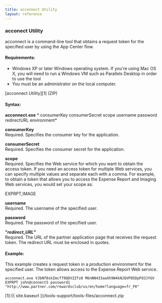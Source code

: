 ```yaml
---
title: acconnect Utility
layout: reference
---
```


### acconect Utility

acconnect is a command-line tool that obtains a request token for the specified user by using the App Center flow.

#### Requirements:

* Windows XP or later Windows operating system. If you're using Mac OS X, you will need to run a Windows VM such as Parallels Desktop in order to use the tool
* You must be an administrator on the local computer.

[acconnect Utility][1] (ZIP)

#### Syntax:

**acconnect.exe** * consumerKey consumerSecret scope username password redirectURL environment*  

**consumerKey**    
Required. Specifies the consumer key for the application.

**consumerSecret**    
Required. Specifies the consumer secret for the application.

**scope**    
Required. Specifies the Web service for which you want to obtain the access token. If you need an access token for multiple Web services, you can specify multiple values and separate each with a comma. For example, to obtain a token that allows you to access the Expense Report and Imaging Web services, you would set your scope as:  

EXPRPT,IMAGE  

**username**    
Required. The username of the specified user.

**password**    
Required. The password of the specified user.

**"***redirect_URL***"**    
Required. The URL of the partner application page that receives the request token. The redirect URL must be enclosed in quotes.


#### Example:

This example creates a request token in a production environment for the specified user. The token allows access to the Expense Report Web service.

``
acconnect.exe VJbNf8skImcf79QOV2Zfz8 M6nNN433aaXh9W4kNJQVP85DpPd3JYGV EXPRPT john@connect5 password1 "http://www.partner.com/rewardsclub/us/en/home?language=fr_FR"
``

[1]:{{ site.baseurl }}/tools-support/tools-files/acconnect.zip
